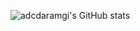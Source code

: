 ![adcdaramgi's GitHub stats](https://github-readme-stats.vercel.app/api?username=abcdaramgi&show_icons=true&theme=radical)
